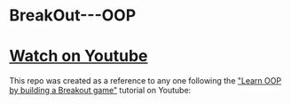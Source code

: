 ﻿# BreakOut---OOP


<a href="https://youtu.be/gkltUTLJ78o"><h1>Watch on Youtube</h1></a>

This repo was created as a reference to any one following the <a href="https://youtu.be/gkltUTLJ78o">"Learn OOP by building a Breakout game"</a> tutorial on Youtube:

